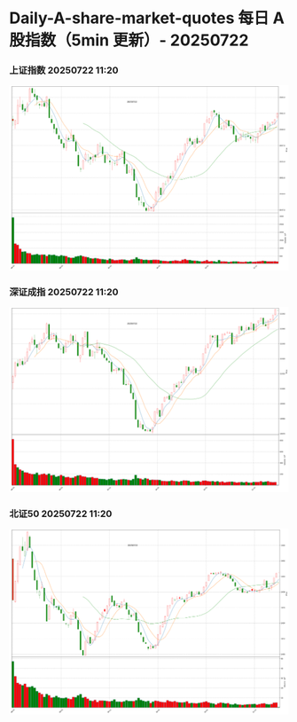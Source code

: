 
# Daily-A-share-market-quotes 每日 A 股指数（5min 更新）- 20250722

### 上证指数 20250722 11:20
![](./fig/2025/7/20250722-sh000001.png)

### 深证成指 20250722 11:20
![](./fig/2025/7/20250722-sz399001.png)

### 北证50 20250722 11:20
![](./fig/2025/7/20250722-bj899050.png)
